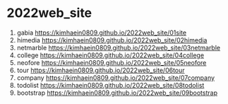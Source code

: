 # 2022web_site
1. gabia  https://kimhaein0809.github.io/2022web_site/01site
1. himedia  https://kimhaein0809.github.io/2022web_site/02himedia
1. netmarble https://kimhaein0809.github.io/2022web_site/03netmarble
1. college https://kimhaein0809.github.io/2022web_site/04college
1. neofore https://kimhaein0809.github.io/2022web_site/05neofore
1. tour https://kimhaein0809.github.io/2022web_site/06tour
1. company https://kimhaein0809.github.io/2022web_site/07company
1. todolist https://kimhaein0809.github.io/2022web_site/08todolist
1. bootstrap https://kimhaein0809.github.io/2022web_site/09bootstrap